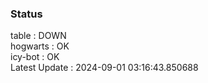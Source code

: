 ### Status


table : DOWN  
hogwarts : OK  
icy-bot : OK  
Latest Update : 2024-09-01 03:16:43.850688
